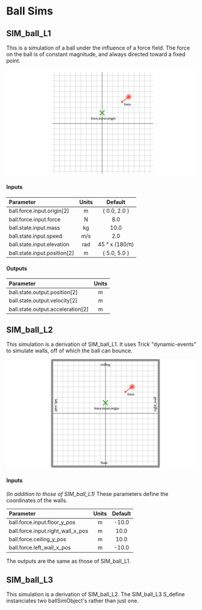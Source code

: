 # Ball Sims

## SIM\_ball\_L1

This is a simulation of a ball under the influence of a force field. 
The force on the ball is of constant magnitude, and always directed
toward a fixed point.

![Picture of Sun](images/Ball_L1.png)

#### Inputs
|   Parameter                  | Units | Default |
|:---------------------------- |:-----:|:-------:|
| ball.force.input.origin[2]   |   m   | { 0.0, 2.0 } |
| ball.force.input.force       |   N   |   8.0   |
| ball.state.input.mass        |   kg  |   10.0  |
| ball.state.input.speed       |  m/s  |   2.0   |
| ball.state.input.elevation   |  rad  |   45 &#xB0; x (180/&#x3C0;)  |
| ball.state.input.position[2] |   m   | { 5.0, 5.0 }  |

#### Outputs
|   Parameter                       | Units |
|:--------------------------------- |:-----:|
| ball.state.output.position[2]     |   m   |
| ball.state.output.velocity[2]     |   m   |
| ball.state.output.acceleration[2] |   m   |


## SIM\_ball\_L2

This simulation is a derivation of SIM\_ball\_L1. It uses Trick "dynamic-events" to simulate walls, off of which the ball can bounce.

![Picture of Sun](images/Ball_L2.png)

#### Inputs 
*(In addition to those of SIM\_ball\_L1)*
These parameters define the coordinates of the walls.

|   Parameter                         | Units | Default |
|:----------------------------------- |:-----:|:-------:|
| ball.force.input.floor\_y\_pos      |   m   |  -10.0  |
| ball.force.input.right_wall\_x\_pos |   m   |   10.0  |
| ball.force.ceiling\_y\_pos          |   m   |   10.0  |
| ball.force.left_wall\_x\_pos        |   m   |  -10.0  |

The outputs are the same as those of SIM\_ball\_L1.


## SIM\_ball\_L3

This simulation is a derivation of SIM\_ball\_L2. The SIM\_ball\_L3 S_define instanciates two ballSimObject's rather than just one.